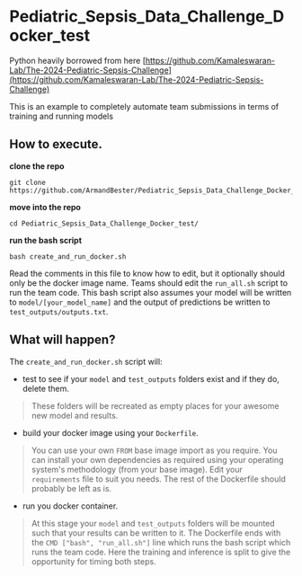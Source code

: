# Pediatric_Sepsis_Data_Challenge_Docker_test

Python heavily borrowed from here [https://github.com/Kamaleswaran-Lab/The-2024-Pediatric-Sepsis-Challenge](https://github.com/Kamaleswaran-Lab/The-2024-Pediatric-Sepsis-Challenge)

This is an example to completely automate team submissions in terms of training and running models

## How to execute.

**clone the repo**

```
git clone https://github.com/ArmandBester/Pediatric_Sepsis_Data_Challenge_Docker_test.git
```

**move into the repo**

```
cd Pediatric_Sepsis_Data_Challenge_Docker_test/
```

**run the bash script**

```
bash create_and_run_docker.sh
```

Read the comments in this file to know how to edit, but it optionally should only be the docker image name. Teams should edit the `run_all.sh` script to run the team code. This bash script also assumes your model will be written to `model/[your_model_name]` and the output of predictions be written to `test_outputs/outputs.txt`.

## What will happen?

The `create_and_run_docker.sh` script will:

- test to see if your `model` and `test_outputs` folders exist and if they do, delete them. 
>These folders will be recreated as empty places for your awesome new model and results.

- build your docker image using your `Dockerfile`. 

>You can use your own `FROM` base image import as you require. You can install your own dependencies as required using your operating system's methodology (from your base image). Edit your `requirements` file to suit you needs. The rest of the Dockerfile should probably be left as is.

- run you docker container. 
>At this stage your `model` and `test_outputs` folders will be mounted such that your results can be written to it. The Dockerfile ends with the `CMD ["bash", "run_all.sh"]` line which runs the bash script which runs the team code. Here the training and inference is split to give the opportunity for timing both steps.




